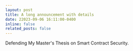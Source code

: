 ```yaml
---
layout: post
title: A long announcement with details
date: 22023-09-06 16:11:00-0400
inline: false
related_posts: false
---
```

Defending My Master's Thesis on Smart Contract Security.
